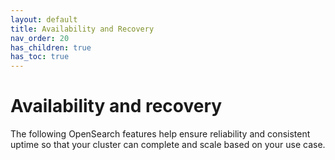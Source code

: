 ```yaml
---
layout: default
title: Availability and Recovery
nav_order: 20
has_children: true
has_toc: true
---
```


# Availability and recovery

The following OpenSearch features help ensure reliability and consistent uptime so that your cluster can complete and scale based on your use case.
